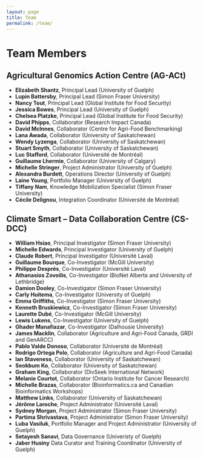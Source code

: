 ```yaml
---
layout: page
title: Team
permalink: /team/
---
```



# Team Members
## Agricultural Genomics Action Centre (AG-ACt)

- **Elizabeth Shantz**, Principal Lead (University of Guelph)
- **Lupin Battersby**, Principal Lead (Simon Fraser University)
- **Nancy Tout**, Principal Lead (Global Institute for Food Security)
- **Jessica Bowes**, Principal Lead (University of Guelph)
- **Chelsea Platzke**, Principal Lead (Global Institute for Food Security)
- **David Phipps**, Collaborator (Research Impact Canada) 
- **David McInnes**, Collaborator (Centre for Agri-Food Benchmarking)
- **Lana Awada**, Collaborator (University of Saskatchewan)
- **Wendy Lyzenga**, Collaborator (University of Saskatchewan)
- **Stuart Smyth**, Collaborator (University of Saskatchewan)
- **Luc Stafford**, Collaborator (Université de Montréal)
- **Guillaume Lhermie**, Collaborator (University of Calgary)
- **Michelle Stringer**, Project Administrator (University of Guelph)
- **Alexandra Burdett**, Operations Director (University of Guelph)
- **Laine Young**, Portfolio Manager (University of Guelph)
- **Tiffany Nam**, Knowledge Mobilization Specialist (Simon Fraser University)
- **Cécile Delignou**, Integration Coordinator (Université de Montréal)

## Climate Smart – Data Collaboration Centre (CS-DCC)

- **William Hsiao**, Principal Investigator (Simon Fraser University) 
- **Michelle Edwards**, Principal Investigator (University of Guelph) 
- **Claude Robert**, Principal Investigator (Université Laval) 
- **Guillaume Bourque**, Co-Investigator (McGill University) 
- **Philippe Després**, Co-Investigator (Université Laval) 
- **Athanasios Zovoilis**, Co-Investigator (BioNet Alberta and University of Lethbridge)  
- **Damion Dooley**, Co-Investigator (Simon Fraser University) 
- **Carly Huitema**, Co-Investigator (University of Guelph) 
- **Emma Griffiths**, Co-Investigator (Simon Fraser University) 
- **Kenneth Bruskiewicz**, Co-Investigator (Simon Fraser University) 
- **Laurette Dubé**, Co-Investigator (McGill University) 
- **Lewis Lukens**, Co-Investigator (University of Guelph) 
- **Ghader Manafiazar**, Co-Investigator (Dalhousie University) 
- **James Macklin**, Collaborator (Agriculture and Agri-Food Canada, GRDI and GenARCC) 
- **Pablo Valde Donoso**, Collaborator (Université de Montréal) 
- **Rodrigo Ortega Polo**, Collaborator (Agriculture and Agri-Food Canada) 
- **Ian Staveness**, Collaborator (University of Saskatchewan) 
- **Seokbum Ko**, Collaborator (University of Saskatchewan) 
- **Graham King**, Collaborator (DivSeek International Network) 
- **Melanie Courtot**, Collaborator (Ontario Institute for Cancer Research) 
- **Michelle Brazas**, Collaborator (Bioinformatics.ca and Canadian Bioinformatics Workshops) 
- **Matthew Links**, Collaborator (University of Saskatchewan)
- **Jérôme Laroche**, Project Administrator (Université Laval)
- **Sydney Morgan**, Project Administrator (Simon Fraser University)
- **Partima Shrivastava**, Project Administrator (Simon Fraser University)
- **Luba Vasiluk**, Portfolio Manager and Project Administrator (University of Guelph)
- **Setayesh Sanavi**, Data Governance (Univeristy of Guelph)
- **Jaber Husiny** Data Curator and Training Coordinator (University of Guelph)
